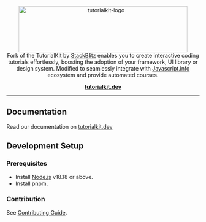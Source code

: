 <p align="center">
  <picture>
    <source media="(prefers-color-scheme: dark)" srcset="media/logo-white.svg">
    <img src="media/logo.svg" alt="tutorialkit-logo" width="440px" height="120px" />
  </picture>
  <br>
  Fork of the TutorialKit by <a href="https://stackblitz.com">StackBlitz</a> enables you to create interactive coding tutorials effortlessly, boosting the adoption of
  your framework, UI library or design system.
  Modified to seamlessly integrate with <a href="https://javascript.info">Javascript.info</a> ecosystem and provide automated courses.
</p>

<p align="center">
  <a href="https://tutorialkit.dev/"><strong>tutorialkit.dev</strong></a>
  <br>
</p>

<hr>

## Documentation

Read our documentation on [tutorialkit.dev](https://tutorialkit.dev/guides/about)

## Development Setup

### Prerequisites

- Install [Node.js](https://nodejs.org/en) v18.18 or above.
- Install [pnpm](https://pnpm.io/).

### Contribution

See [Contributing Guide](./CONTRIBUTING.md).
